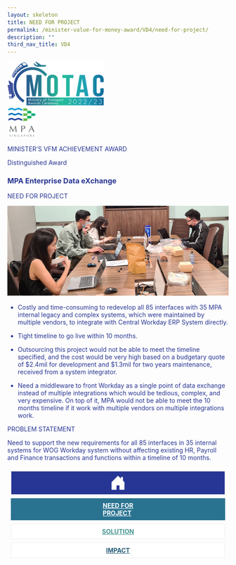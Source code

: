 ```yaml
---
layout: skeleton
title: NEED FOR PROJECT
permalink: /minister-value-for-money-award/VD4/need-for-project/
description: ""
third_nav_title: VD4
---
```

<style type="text/css">
  .text-pri {
    color: #273592;
  }

  .nav-tabs {
    border-bottom: none !important;
    overflow: hidden !important;
  }

  .nav-link {
    margin: 8px !important;
    border-radius: 0px !important;
    font-weight: 700 !important;
    padding: 0.5rem 2.8rem !important;
  }

  .link-home {
    border: 1px solid #eee !important;
    color: #fff !important;
    background: rgb(39, 54, 149) !important;
    display: flex;
    justify-content: center;
    align-items: center;
  }

  .link-project {
    border: 1px solid #eee !important;
    color: rgb(83, 114, 122) !important;
    background-color: #fff !important;
    display: flex;
    justify-content: center;
    align-items: center;
  }

  .link-project.active {
    border: none !important;
    color: #fff !important;
    background: rgb(41, 115, 144) !important;
  }

  .link-solution {
    border: 1px solid #eee !important;
    color: rgb(69, 148, 145) !important;
    background-color: #fff !important;
    display: flex;
    justify-content: center;
    align-items: center;
  }

  .link-solution.active {
    border: none !important;
    color: #fff !important;
    background: rgb(34, 155, 189) !important;
  }

  .link-impact {
    border: 1px solid #eee !important;
    color: rgb(41, 95, 120) !important;
    background-color: #fff !important;
    display: flex;
    justify-content: center;
    align-items: center;
  }

  .link-impact.active {
    border: none !important;
    color: #fff !important;
    background: rgb(10, 91, 142) !important;
  }
</style>
<div class="container-fluid py-5 card-bg text-pri my-5">
  <div class="row">
    <div class="col-sm-12 pt-4 pb-3 text-center">
      <img src="/images/Logos/MOTAC_header.png" alt="motac logo" class="img-fluid" />
    </div>
  </div>
  <div class="row border border-4 border-info">
    <div class="col-sm-4 py-3 text-center d-flex flex-column align-items-center justify-content-center">
      <img src="/images/Logos/MPA.png" class="img-fluid" alt="MPA" />
    </div>
    <div class="col-sm-8 py-3 text-center bg-primary d-flex justify-content-center flex-column aligin-items-center">
      <p class="mb-1 text-light font-weight-bold raleway-font"> MINISTER’S VFM ACHIEVEMENT AWARD </p>
      <p class="mb-0 distinguished-award">Distinguished Award</p>
    </div>
  </div>
  <div class="row">
    <div class="col-12 py-3">
      <h3 class="text-center font-weight-bold"> MPA Enterprise Data eXchange </h3>
    </div>
    <div class="col-sm-12 text-center py-2 my-2 bg-secondary">
      <p class="mb-0 h3 font-weight-bold text-uppercase"> NEED FOR PROJECT​ </p>
    </div>
    <div class="col-sm-12 py-4">
      <div class="row py-2">
        <div class="col-sm-11 mx-auto text-center">
          <img src="/images/VFM/VD4/VD4_NeedforProject1.png" class="img-fluid
              border border-5 border-primary" alt="" />
        </div>
        <div class="col-sm-11 py-2 mx-auto">
          <ul class="text-pri">
            <li>
              <p> Costly and time-consuming to redevelop all 85 interfaces with 35 MPA internal legacy and complex systems, which were maintained by multiple vendors, to integrate with Central Workday ERP System directly.​ </p>
            </li>
            <li>
              <p>Tight timeline to go live within 10 months.​</p>
            </li>
            <li>
              <p> Outsourcing this project would not be able to meet the timeline specified, and the cost would be very high based on a budgetary quote of $2.4mil for development and $1.3mil for two years maintenance, received from a system integrator.​ </p>
            </li>
            <li>
              <p> Need a middleware to front Workday as a single point of data exchange instead of multiple integrations which would be tedious, complex, and very expensive. On top of it, MPA would not be able to meet the 10 months timeline if it work with multiple vendors on multiple integrations work.​ </p>
            </li>
          </ul>
        </div>
      </div>
    </div>
  </div>
  <div class="row">
    <div class="col-sm-12 text-center py-2 my-2 bg-secondary">
      <p class="mb-0 h3 font-weight-bold text-uppercase"> PROBLEM STATEMENT </p>
    </div>
    <div class="col-sm-12 py-2">
      <p class="mb-0 font-weight-bold"> Need to support the new requirements for all 85 interfaces in 35 internal systems for WOG Workday system without affecting existing HR, Payroll and Finance transactions and functions within a timeline of 10 months. </p>
    </div>
  </div>
  <nav>
    <div class="nav nav-tabs nav-fill" id="nav-tab" role="tablist">
      <a class="nav-link text-uppercase link-home text-decoration-none" id="nav-home-tab" href="/minister-value-for-money-award/VD4/home/">
        <svg xmlns="http://www.w3.org/2000/svg" width="36" height="36" fill="currentColor" class="bi bi-house-door-fill" viewBox="0 0 16 16">
          <path d="M6.5 14.5v-3.505c0-.245.25-.495.5-.495h2c.25 0 .5.25.5.5v3.5a.5.5 0 0 0 .5.5h4a.5.5 0 0 0 .5-.5v-7a.5.5 0 0 0-.146-.354L13 5.793V2.5a.5.5 0 0 0-.5-.5h-1a.5.5 0 0 0-.5.5v1.293L8.354 1.146a.5.5 0 0 0-.708 0l-6 6A.5.5 0 0 0 1.5 7.5v7a.5.5 0 0 0 .5.5h4a.5.5 0 0 0 .5-.5Z" />
        </svg>
      </a>
      <a class="nav-link link-project active text-decoration-none" id="nav-project-tab" href="/minister-value-for-money-award/VD4/need-for-project/"> NEED FOR <br /> PROJECT </a>
      <a class="nav-link link-solution text-decoration-none" id="nav-solution-tab" href="/minister-value-for-money-award/VD4/solution/"> SOLUTION</a>
      <a class="nav-link link-impact text-decoration-none" id="nav-impact-tab" href="/minister-value-for-money-award/VD4/impact/"> IMPACT</a>
    </div>
  </nav>
</div>